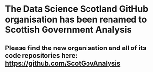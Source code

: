 # The Data Science Scotland GitHub organisation has been renamed to Scottish Government Analysis
## Please find the new organisation and all of its code repositories here: https://github.com/ScotGovAnalysis
